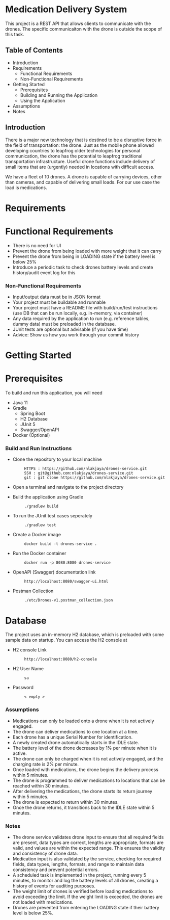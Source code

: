 
# Medication Delivery System


This project is a REST API that allows clients to communicate with the drones. The specific communicaiton with the drone is outside the scope of this task.

## Table of Contents

 - Introduction
 - Requirements
    - Functional Requirements
    - Non-Functional Requirements
- Getting Started
    - Prerequisites
    - Building and Running the Application
    - Using the Application
- Assumptions
- Notes


## Introduction

There is a major new technology that is destined to be a disruptive force in the field of transportation: the drone. Just as the mobile phone allowed developing countries to leapfrog older technologies for personal communication, the drone has the potential to leapfrog traditional transportation infrastructure. Useful drone functions include delivery of small items that are (urgently) needed in locations with difficult access.

We have a fleet of 10 drones. A drone is capable of carrying devices, other than cameras, and capable of delivering small loads. For our use case the load is medications.

# Requirements

# Functional Requirements

- There is no need for UI
- Prevent the drone from being loaded with more weight that it can carry
- Prevent the drone from being in LOADING state if the battery level is below 25%
- Introduce a periodic task to check drones battery levels and create history/audit event log for this

### Non-Functional Requirements

- Input/output data must be in JSON format
- Your project must be buildable and runnable
- Your project must have a README file with build/run/test instructions (use DB that can be run locally, e.g. in-memory, via container)
- Any data required by the application to run (e.g. reference tables, dummy data) must be preloaded in the database.
- JUnit tests are optional but advisable (if you have time)
- Advice: Show us how you work through your commit history

# Getting Started

# Prerequisites

To build and run this application, you will need

 - Java 11
 - Gradle
    - Spring Boot
    - H2 Database
    - JUnit 5
    - Swagger/OpenAPI
 - Docker (Optional)

### Build and Run Instructions

 - Clone the repository to your local machine

			HTTPS : https://github.com/nlakjaya/drones-service.git
			SSH : git@github.com:nlakjaya/drones-service.git
			git : git clone https://github.com/nlakjaya/drones-service.git

 - Open a terminal and navigate to the project directory
 - Build the application using Gradle

			./gradlew build
			
 - To run the JUnit test cases seperately
 
			./gradlew test

 - Create a Docker image

			docker build -t drones-service .

 - Run the Docker container

			docker run -p 8080:8080 drones-service

 - OpenAPI (Swagger) documentation link

			http://localhost:8080/swagger-ui.html

 - Postman Collection

			./etc/Drones-v1.postman_collection.json

# Database

The project uses an in-memory H2 database, which is preloaded with some sample data on startup. You can access the H2 console at

 - H2 console Link

			http://localhost:8080/h2-console

 - H2 User Name

			sa
 - Password

			< empty >

### Assumptions
 
 - Medications can only be loaded onto a drone when it is not actively engaged.
 - The drone can deliver medications to one location at a time.
 - Each drone has a unique Serial Number for identification.
 - A newly created drone automatically starts in the IDLE state.
 - The battery level of the drone decreases by 1% per minute when it is active.
 - The drone can only be charged when it is not actively engaged, and the charging rate is 2% per minute.
 - Once loaded with medications, the drone begins the delivery process within 5 minutes.
 - The drone is programmed to deliver medications to locations that can be reached within 30 minutes.
 - After delivering the medications, the drone starts its return journey within 5 minutes.
 - The drone is expected to return within 30 minutes.
 - Once the drone returns, it transitions back to the IDLE state within 5 minutes.


### Notes


 - The drone service validates drone input to ensure that all required fields are present, data types are correct, lengths are appropriate, formats are valid, and values are within the expected range. This ensures the validity and consistency of drone data.
 - Medication input is also validated by the service, checking for required fields, data types, lengths, formats, and range to maintain data consistency and prevent potential errors.
 - A scheduled task is implemented in the project, running every 5 minutes, to monitor and log the battery levels of all drones, creating a history of events for auditing purposes.
 - The weight limit of drones is verified before loading medications to avoid exceeding the limit. If the weight limit is exceeded, the drones are not loaded with medications.
 - Drones are prevented from entering the LOADING state if their battery level is below 25%.


